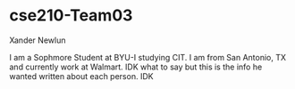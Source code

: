 # cse210-Team03
Xander Newlun

I am a Sophmore Student at BYU-I studying CIT. I am from San Antonio, TX and currently work at Walmart. IDK what to say but this is the info he wanted written about each person. IDK